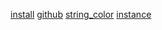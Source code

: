 [install](https://github.com/Aufree/bootstrap-material-design)
[github](https://qiita.com/tanutanu/items/f19b0bef56b0c1702ade)
[string_color](http://web-test03.opal.ne.jp/sample/mdb4/mdb4-text-color.html#text-colors03)
[instance](https://qiita.com/tiwu_dev/items/280b73bc19f9fea53099)
